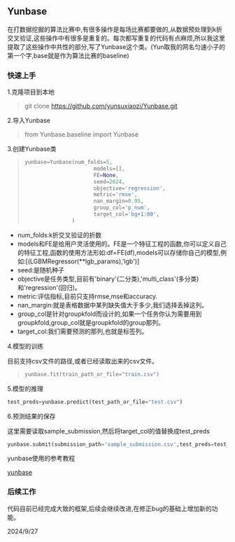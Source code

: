 ## Yunbase

在打数据挖掘的算法比赛中,有很多操作是每场比赛都要做的,从数据预处理到k折交叉验证,这些操作中有很多是重复的。每次都写重复的代码有点麻烦,所以我这里提取了这些操作中共性的部分,写了Yunbase这个类。(Yun取我的网名匀速小子的第一个字,base就是作为算法比赛的baseline)

### 快速上手

1.克隆项目到本地

> git clone https://github.com/yunsuxiaozi/Yunbase.git

2.导入Yunbase

>  from Yunbase.baseline import Yunbase

3.创建Yunbase类

> ```python
> yunbase=Yunbase(num_folds=5,
>                       models=[],
>                       FE=None,
>                       seed=2024,
>                       objective='regression',
>                       metric='rmse',
>                       nan_margin=0.95,
>                       group_col='p_num',
>                       target_col='bg+1:00',
>                )
> ```

- num_folds:k折交叉验证的折数
- models和FE是给用户灵活使用的。FE是一个特征工程的函数,你可以定义自己的特征工程,函数的使用方法形如:df=FE(df),models可以存储你自己的模型,例如:[(LGBMRegressor(**lgb_params),'lgb')]
- seed:是随机种子
- objective是任务类型,目前有'binary'(二分类),'multi_class'(多分类)和'regression'(回归)。
- metric:评估指标,目前只支持rmse,mse和accuracy.
- nan_margin:就是表格数据中某列缺失值大于多少,我们选择丢掉这列。
- group_col是针对groupkfold而设计的,如果一个任务你认为需要用到groupkfold,group_col就是groupkfold的group那列。
- target_col:我们需要预测的那列,也就是标签列。

4.模型的训练

目前支持csv文件的路径,或者已经读取出来的csv文件。

> ```python
> yunbase.fit(train_path_or_file="train.csv")
> ```

5.模型的推理

```python
test_preds=yunbase.predict(test_path_or_file="test.csv")
```

6.预测结果的保存

这里需要读取sample_submission,然后将target_col的值替换成test_preds

```python
yunbase.submit(submission_path='sample_submission.csv',test_preds=test_preds)
```

yunbase使用的参考教程

<a href="https://www.kaggle.com/code/yunsuxiaozi/brist1d-yunbase">yunbase</a>

### 后续工作

代码目前已经完成大致的框架,后续会继续改进,在修正bug的基础上增加新的功能。



 2024/9/27